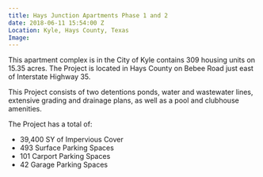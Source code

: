 ```yaml
---
title: Hays Junction Apartments Phase 1 and 2
date: 2018-06-11 15:54:00 Z
Location: Kyle, Hays County, Texas
Image: 
---
```


This apartment complex is in the City of Kyle contains 309 housing units on 15.35 acres. The Project is located in Hays County on Bebee Road just east of Interstate Highway 35.

This Project consists of two detentions ponds, water and wastewater lines, extensive grading and drainage plans, as well as a pool and clubhouse amenities.

The Project has a total of:
* 39,400 SY of Impervious Cover
* 493 Surface Parking Spaces
* 101 Carport Parking Spaces
* 42 Garage Parking Spaces